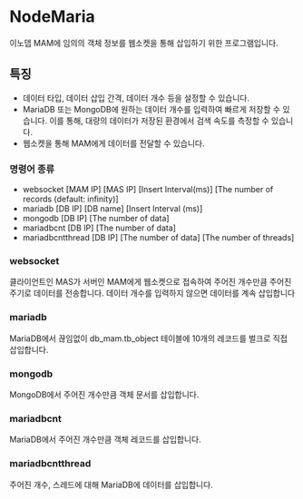 # NodeMaria
 이노뎁 MAM에 임의의 객체 정보를 웹소켓을 통해 삽입하기 위한 프로그램입니다.

## 특징
- 데이터 타입, 데이터 삽입 간격, 데이터 개수 등을 설정할 수 있습니다.
- MariaDB 또는 MongoDB에 원하는 데이터 개수를 입력하여 빠르게 저장할 수 있습니다. 이를 통해, 대량의 데이터가 저장된 환경에서 검색 속도를 측정할 수 있습니다.
- 웹소켓을 통해 MAM에게 데이터를 전달할 수 있습니다.

### 명령어 종류
- websocket [MAM IP] [MAS IP] [Insert Interval(ms)] [The number of records (default: infinity)]
- mariadb [DB IP] [DB name] [Insert Interval (ms)]
- mongodb [DB IP] [The number of data]
- mariadbcnt [DB IP] [The number of data]
- mariadbcntthread [DB IP] [The number of data] [The number of threads]

### websocket

클라이언트인 MAS가 서버인 MAM에게 웹소켓으로 접속하여 주어진 개수만큼 주어진 주기로 데이터를 전송합니다. 데이터 개수를 입력하지 않으면 데이터를 계속 삽입합니다

### mariadb

MariaDB에서 끊임없이 db_mam.tb_object 테이블에 10개의 레코드를 벌크로 직접 삽입합니다.

### mongodb

MongoDB에서 주어진 개수만큼 객체 문서를 삽입합니다.

### mariadbcnt

MariaDB에서 주어진 개수만큼 객체 레코드를 삽입합니다.

### mariadbcntthread

주어진 개수, 스레드에 대해 MariaDB에 데이터를 삽입합니다.
